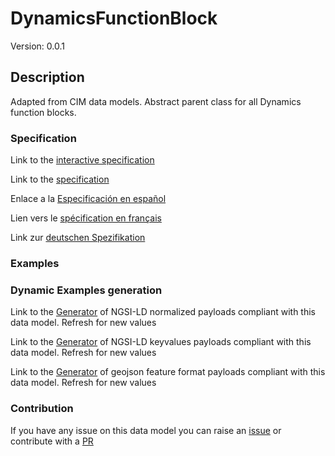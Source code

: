 # DynamicsFunctionBlock
Version: 0.0.1

## Description 

Adapted from CIM data models. Abstract parent class for all Dynamics function blocks.
### Specification

Link to the [interactive specification](https://swagger.lab.fiware.org/?url=https://raw.githubusercontent.com/smart-data-models/dataModel.EnergyCIM/master/DynamicsFunctionBlock/swagger.yaml)

Link to the [specification](https://github.com/smart-data-models/dataModel.EnergyCIM/blob/master/DynamicsFunctionBlock/doc/spec.md)

Enlace a la [Especificación en español](https://github.com/smart-data-models/dataModel.EnergyCIM/blob/master/DynamicsFunctionBlock/doc/spec_ES.md)

Lien vers le [spécification en français](https://github.com/smart-data-models/dataModel.EnergyCIM/blob/master/DynamicsFunctionBlock/doc/spec_FR.md)

Link zur [deutschen Spezifikation](https://github.com/smart-data-models/dataModel.EnergyCIM/blob/master/DynamicsFunctionBlock/doc/spec_DE.md)
### Examples
### Dynamic Examples generation

Link to the [Generator](https://smartdatamodels.org/extra/ngsi-ld_generator.php?schemaUrl=https://raw.githubusercontent.com/smart-data-models/dataModel.EnergyCIM/master/DynamicsFunctionBlock/schema.json&email=info@smartdatamodels.org) of NGSI-LD normalized payloads compliant with this data model. Refresh for new values

Link to the [Generator](https://smartdatamodels.org/extra/ngsi-ld_generator_keyvalues.php?schemaUrl=https://raw.githubusercontent.com/smart-data-models/dataModel.EnergyCIM/master/DynamicsFunctionBlock/schema.json&email=info@smartdatamodels.org) of NGSI-LD keyvalues payloads compliant with this data model. Refresh for new values

Link to the [Generator](https://smartdatamodels.org/extra/geojson_features_generator_v1.0.php?schemaUrl=https://raw.githubusercontent.com/smart-data-models/dataModel.EnergyCIM/master/DynamicsFunctionBlock/schema.json&email=info@smartdatamodels.org) of geojson feature format payloads compliant with this data model. Refresh for new values
### Contribution

 If you have any issue on this data model you can raise an [issue](https://github.com/smart-data-models/dataModel.EnergyCIM/issues)  or contribute with a [PR](https://github.com/smart-data-models/dataModel.EnergyCIM/pulls)